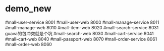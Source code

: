 # demo_new

#mall-user-service
8001
#mall-user-web
8000
#mall-manage-service
8011
#mall-manage-web
8010
#mall-item-web
8020
#mall-search-service
8031
guava的包冲突就是个坑
#mall-search-web
8030
#mall-cart-service
8041
#mall-cart-web
8040
#mall-passport-web
8070
#mall-order-service
8061
#mall-order-web
8060
